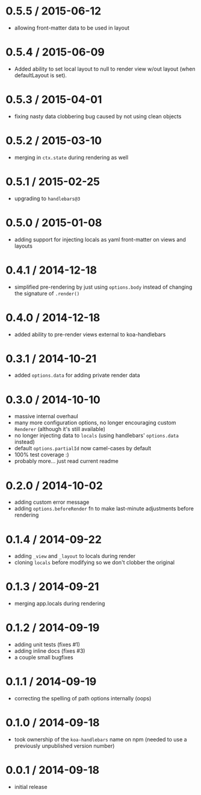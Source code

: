 
0.5.5 / 2015-06-12
==================

  * allowing front-matter data to be used in layout

0.5.4 / 2015-06-09
==================

  * Added ability to set local layout to null to render view w/out layout (when defaultLayout is set).

0.5.3 / 2015-04-01
==================

  * fixing nasty data clobbering bug caused by not using clean objects

0.5.2 / 2015-03-10
==================

  * merging in `ctx.state` during rendering as well

0.5.1 / 2015-02-25
==================

  * upgrading to `handlebars@3`

0.5.0 / 2015-01-08
==================

  * adding support for injecting locals as yaml front-matter on views and layouts

0.4.1 / 2014-12-18
==================

  * simplified pre-rendering by just using `options.body` instead of changing the signature of `.render()`

0.4.0 / 2014-12-18
==================

  * added ability to pre-render views external to koa-handlebars

0.3.1 / 2014-10-21
==================

  * added `options.data` for adding private render data

0.3.0 / 2014-10-10
==================

  * massive internal overhaul
  * many more configuration options, no longer encouraging custom `Renderer` (although it's still available)
  * no longer injecting data to `locals` (using handlebars' `options.data` instead)
  * default `options.partialId` now camel-cases by default
  * 100% test coverage :)
  * probably more... just read current readme

0.2.0 / 2014-10-02
==================

  * adding custom error message
  * adding `options.beforeRender` fn to make last-minute adjustments before rendering

0.1.4 / 2014-09-22
==================

  * adding `_view` and `_layout` to locals during render
  * cloning `locals` before modifying so we don't clobber the original

0.1.3 / 2014-09-21
==================

  * merging app.locals during rendering

0.1.2 / 2014-09-19
==================

  * adding unit tests (fixes #1)
  * adding inline docs (fixes #3)
  * a couple small bugfixes

0.1.1 / 2014-09-19
==================

  * correcting the spelling of path options internally (oops)

0.1.0 / 2014-09-18
==================

  * took ownership of the `koa-handlebars` name on npm (needed to use a previously unpublished version number)

0.0.1 / 2014-09-18
==================

  * initial release
